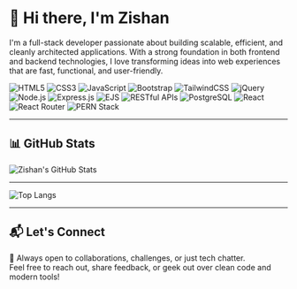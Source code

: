 # 👋 Hi there, I'm Zishan

I'm a full-stack developer passionate about building scalable, efficient, and cleanly architected applications. With a strong foundation in both frontend and backend technologies, I love transforming ideas into web experiences that are fast, functional, and user-friendly.

![HTML5](https://img.shields.io/badge/-HTML5-E34F26?logo=html5&logoColor=white&style=flat)
![CSS3](https://img.shields.io/badge/-CSS3-1572B6?logo=css3&logoColor=white&style=flat)
![JavaScript](https://img.shields.io/badge/-JavaScript-F7DF1E?logo=javascript&logoColor=black&style=flat)
![Bootstrap](https://img.shields.io/badge/-Bootstrap-7952B3?logo=bootstrap&logoColor=white&style=flat)
![TailwindCSS](https://img.shields.io/badge/-TailwindCSS-38B2AC?logo=tailwind-css&logoColor=white&style=flat)
![jQuery](https://img.shields.io/badge/-jQuery-0769AD?logo=jquery&logoColor=white&style=flat)
![Node.js](https://img.shields.io/badge/-Node.js-339933?logo=node.js&logoColor=white&style=flat)
![Express.js](https://img.shields.io/badge/-Express.js-000000?logo=express&logoColor=white&style=flat)
![EJS](https://img.shields.io/badge/-EJS-243A4E?logo=ejs&logoColor=white&style=flat)
![RESTful APIs](https://img.shields.io/badge/-RESTful%20APIs-006400?style=flat)
![PostgreSQL](https://img.shields.io/badge/-PostgreSQL-336791?logo=postgresql&logoColor=white&style=flat)
![React](https://img.shields.io/badge/-React-61DAFB?logo=react&logoColor=white&style=flat)
![React Router](https://img.shields.io/badge/-React%20Router-CA4245?logo=react-router&logoColor=white&style=flat)
![PERN Stack](https://img.shields.io/badge/-PERN%20Stack-4B8BBE?logo=postgresql&logoColor=white&style=flat)


---

## 📊 GitHub Stats

![Zishan's GitHub Stats](https://github-readme-stats.vercel.app/api?username=yourGitHubUsername&show_icons=true&theme=radical)

---

![Top Langs](https://github-readme-stats.vercel.app/api/top-langs/?username=zishan&layout=compact&theme=tokyonight)

---

## 📬 Let's Connect

💬 Always open to collaborations, challenges, or just tech chatter.  
Feel free to reach out, share feedback, or geek out over clean code and modern tools!
